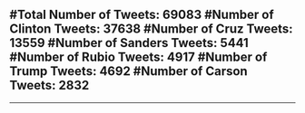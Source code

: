 #Total Number of Tweets: 69083 
#Number of Clinton Tweets: 37638
#Number of Cruz Tweets: 13559
#Number of Sanders Tweets: 5441
#Number of Rubio Tweets: 4917
#Number of Trump Tweets: 4692
#Number of Carson Tweets: 2832
---
---
